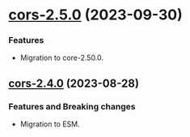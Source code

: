 <a name="cors-2.5.0"></a>
# [cors-2.5.0](https://github.com/ditsmod/ditsmod/releases/tag/cors-2.5.0) (2023-09-30)

### Features

- Migration to core-2.50.0.

<a name="cors-2.4.0"></a>
## [cors-2.4.0](https://github.com/ditsmod/ditsmod/releases/tag/cors-2.4.0) (2023-08-28)

### Features and Breaking changes

- Migration to ESM.

